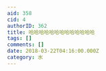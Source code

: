 ```yaml
---
aid: 358
cid: 4
authorID: 362
title: 哈哈哈哈哈哈哈哈哈哈哈哈哈
tags: []
comments: []
date: 2018-03-22T04:16:00.000Z
category: 水
---
```




